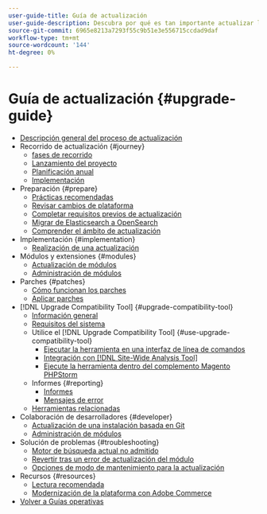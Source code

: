 ```yaml
---
user-guide-title: Guía de actualización
user-guide-description: Descubra por qué es tan importante actualizar la aplicación de Adobe Commerce y cómo planificar y ejecutar correctamente una actualización.
source-git-commit: 6965e8213a7293f55c9b51e3e556715ccdad9daf
workflow-type: tm+mt
source-wordcount: '144'
ht-degree: 0%

---
```



# Guía de actualización {#upgrade-guide}

- [Descripción general del proceso de actualización](overview.md)
- Recorrido de actualización {#journey}
   - [fases de recorrido](journey/phases.md)
   - [Lanzamiento del proyecto](journey/project-launch.md)
   - [Planificación anual](journey/annual-planning.md)
   - [Implementación](journey/implementation.md)
- Preparación {#prepare}
   - [Prácticas recomendadas](prepare/best-practices.md)
   - [Revisar cambios de plataforma](prepare/platform-changes.md)
   - [Completar requisitos previos de actualización](prepare/prerequisites.md)
   - [Migrar de Elasticsearch a OpenSearch](prepare/opensearch-migration.md)
   - [Comprender el ámbito de actualización](prepare/scope.md)
- Implementación {#implementation}
   - [Realización de una actualización](implementation/perform-upgrade.md)
- Módulos y extensiones {#modules}
   - [Actualización de módulos](modules/upgrade.md)
   - [Administración de módulos](modules/manage.md)
- Parches {#patches}
   - [Cómo funcionan los parches](patches/overview.md)
   - [Aplicar parches](patches/apply.md)
- [!DNL Upgrade Compatibility Tool] {#upgrade-compatibility-tool}
   - [Información general](upgrade-compatibility-tool/overview.md)
   - [Requisitos del sistema](upgrade-compatibility-tool/prerequisites.md)
   - Utilice el [!DNL Upgrade Compatibility Tool] {#use-upgrade-compatibility-tool}
      - [Ejecutar la herramienta en una interfaz de línea de comandos](upgrade-compatibility-tool/run.md)
      - [Integración con [!DNL Site-Wide Analysis Tool]](upgrade-compatibility-tool/integrate-analysis-tool.md)
      - [Ejecute la herramienta dentro del complemento Magento PHPStorm](upgrade-compatibility-tool/run-configuration-phpstorm-plugin.md)
   - Informes {#reporting}
      - [Informes](upgrade-compatibility-tool/reports.md)
      - [Mensajes de error](upgrade-compatibility-tool/error-messages.md)
   - [Herramientas relacionadas](upgrade-compatibility-tool/related-tools.md)
- Colaboración de desarrolladores {#developer}
   - [Actualización de una instalación basada en Git](developer/git-installs.md)
   - [Administración de módulos](developer/manage-modules.md)
- Solución de problemas {#troubleshooting}
   - [Motor de búsqueda actual no admitido](troubleshooting/search-engine-not-supported.md)
   - [Revertir tras un error de actualización del módulo](troubleshooting/roll-back-after-update-failure.md)
   - [Opciones de modo de mantenimiento para la actualización](troubleshooting/maintenance-mode-options.md)
- Recursos {#resources}
   - [Lectura recomendada](resources/recommended-reading.md)
   - [Modernización de la plataforma con Adobe Commerce](resources/recommended-upgrade-paths.md)
- [Volver a Guías operativas](https://experienceleague.adobe.com/docs/commerce-operations/operational-guides/home.html)
